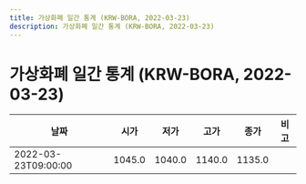 ```yaml
---
title: 가상화폐 일간 통계 (KRW-BORA, 2022-03-23)
description: 가상화폐 일간 통계 (KRW-BORA, 2022-03-23)
---
```


가상화폐 일간 통계 (KRW-BORA, 2022-03-23)
===

|날짜|시가|저가|고가|종가|비고|
|--|--|--|--|--|--|
|2022-03-23T09:00:00|1045.0|1040.0|1140.0|1135.0|    |
